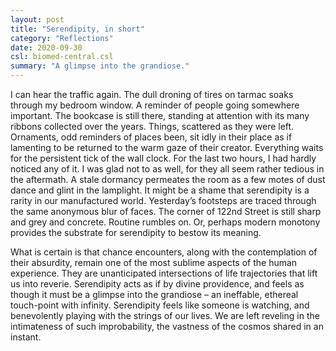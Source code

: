 ```yaml
---
layout: post
title: "Serendipity, in short"
category: "Reflections"
date: 2020-09-30
csl: biomed-central.csl
summary: "A glimpse into the grandiose."
---
```


I can hear the traffic again. The dull droning of tires on tarmac soaks through my bedroom window. A reminder of people going somewhere important. The bookcase is still there, standing at attention with its many ribbons collected over the years. Things, scattered as they were left. Ornaments, odd reminders of places been, sit idly in their place as if lamenting to be returned to the warm gaze of their creator. Everything waits for the persistent tick of the wall clock. For the last two hours, I had hardly noticed any of it. I was glad not to as well, for they all seem rather tedious in the aftermath. A stale dormancy permeates the room as a few motes of dust dance and glint in the lamplight. It might be a shame that serendipity is a rarity in our manufactured world. Yesterday’s footsteps are traced through the same anonymous blur of faces. The corner of 122nd Street is still sharp and grey and concrete. Routine rumbles on. Or, perhaps modern monotony provides the substrate for serendipity to bestow its meaning. 

What is certain is that chance encounters, along with the contemplation of their absurdity, remain one of the most sublime aspects of the human experience. They are unanticipated intersections of life trajectories that lift us into reverie. Serendipity acts as if by divine providence, and feels as though it must be a glimpse into the grandiose – an ineffable, ethereal touch-point with infinity. Serendipity feels like someone is watching, and benevolently playing with the strings of our lives. We are left reveling in the intimateness of such improbability, the vastness of the cosmos shared in an instant. 



